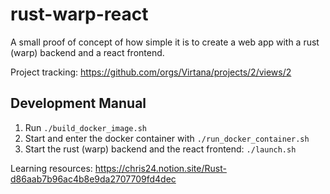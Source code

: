 # rust-warp-react

A small proof of concept of how simple it is to create a web app with a rust (warp) backend and a react frontend.

Project tracking: https://github.com/orgs/Virtana/projects/2/views/2

## Development Manual
1. Run `./build_docker_image.sh`
2. Start and enter the docker container with `./run_docker_container.sh`
3. Start the rust (warp) backend and the react frontend: `./launch.sh`

Learning resources: https://chris24.notion.site/Rust-d86aab7b96ac4b8e9da2707709fd4dec
